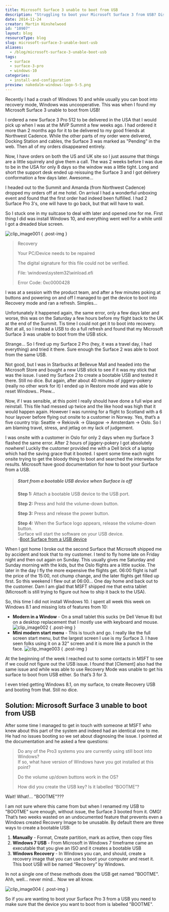 ```yaml
---
title: Microsoft Surface 3 unable to boot from USB
description: "Struggling to boot your Microsoft Surface 3 from USB? Discover the solution to this frustrating issue and get your device back on track with our guide!"
date: 2014-11-24
creator: Martin Hinshelwood
id: "10907"
layout: blog
resourceType: blog
slug: microsoft-surface-3-unable-boot-usb
aliases:
  - /blog/microsoft-surface-3-unable-boot-usb
tags:
  - surface
  - surface-3-pro
  - windows-10
categories:
  - install-and-configuration
preview: nakedalm-windows-logo-5-5.png
---
```


Recently I had a crash of Windows 10 and while usually you can boot into recovery mode, Windows was uncooperative. This was when I found my Microsoft Surface 3 unable to boot from USB!

I ordered a new Surface 3 Pro 512 to be delivered in the USA that I would pick up when I was at the MVP Summit a few weeks ago. I had ordered it more than 2 months ago for it to be delivered to my good friends at Northwest Cadence. While the other parts of my order were delivered, Docking Station and cables, the Surface 3 was marked as "Pending" in the web. Then all of my orders disappeared entirely.

Now, I have orders on both the US and UK site so I just assume that things are a little squirrely and give them a call. The was 2 weeks before I was due to be in the USA for only 8 days so the window was a little tight. Long and short the support desk ended up reissuing the Surface 3 and I got delivery conformation a few days later. Awesome…

I headed out to the Summit and Amanda (from Northwest Cadence) dropped my orders off at me hotel. On arrival I had a wonderful unboxing event and found that the first order had indeed been fulfilled. I had 2 Surface Pro 3's, one will have to go back, but that will have to wait.

So I stuck one in my suitcase to deal with later and opened one for me. First thing I did was install Windows 10, and everything went well for a while until I got a dreaded blue screen.

![clip_image001](images/clip-image0011-1-1.jpg "clip_image001")
{ .post-img }

> Recovery
>
> Your PC/Device needs to be repaired
>
> The digital signature for this file could not be verified.
>
> File: \\windows\\system32\\winload.efi
>
> Error Code: 0xc0000428

I was at a session with the product team, and after a few minutes poking at buttons and powering on and off I managed to get the device to boot into Recovery mode and ran a refresh. Simples…

Unfortunately it happened again, the same error, only a few days later and worse, this was on the Saturday a few hours before my flight back to the UK at the end of the Summit. Tis time I could not get it to boot into recovery. Not at all, so I instead a USB to do a full refresh and found that my Microsoft Surface 3 was unable to boot from the USB stick.

Strange… So I fired up my Surface 2 Pro (hey, it was a travel day, I had everything) and tried it there. Sure enough the Surface 2 was able to boot from the same USB.

Not good, but I was in Starbucks at Bellevue Mall and headed into the Microsoft Store and bought a new USB stick to see if it was my stick that was the issue. I used my Surface 2 to create a bootable USB and tested it there. Still no dice. But again, after about 40 minutes of jiggery-pokery (really no other work for it) I ended up in Restore mode and was able to reset Windows.. Phew…

Now, if I was sensible, at this point I really should have done a full wipe and reinstall. This file had messed up twice and the like hood was high that it would happen again. However I was running for a flight to Scotland with a 6 hour layover before flying out onsite to a customer in Norway. Yes, that’s a five country trip: Seattle -> Rekiovik -> Glasgow -> Amsterdam -> Oslo. So I am blaming travel, stress, and jetlag on my lack of judgement.

I was onsite with a customer in Oslo for only 2 days when my Surface 3 flashed the same error. After 2 hours of jiggery-pokery I got absolutely nowhere! Luckily the customer provided me with a Dell brick of a laptop which had the saving grace that it booted. I spent some time each night onsite trying to get the bloody thing to boot and searched the interwebs for results. Microsoft have good documentation for how to boot your Surface from a USB.

> ##### Start from a bootable USB device when Surface is off
>
> **Step 1:** Attach a bootable USB device to the USB port.
>
> **Step 2:** Press and hold the volume-down button.
>
> **Step 3:** Press and release the power button.
>
> **Step 4:** When the Surface logo appears, release the volume-down button.  
> Surface will start the software on your USB device.  
> \-[Boot Surface from a USB device](http://www.microsoft.com/surface/en-gb/support/storage-files-and-folders/boot-surface-pro-from-usb-recovery-device)

When I got home I broke out the second Surface that Microsoft shipped me by accident and took that to my customer. I tend to fly home late on Friday night and then out again on Sunday. This usually gives me Saturday and Sunday morning with the kids, but the Oslo flights are a little suckie. The later in the day I fly the more expensive the flights get. 06:00 flight is half the price of the 15:00, not chump change, and the later flights get filled up first. So this weekend I flew out at 06:00… One day home and back out to the customer. Dam I am glad that MSFT shipped me that extra tablet (Microsoft is still trying to figure out how to ship it back to the USA).

So, this time I did not install Windows 10. I spent all week this week on Windows 8.1 and missing lots of features from 10:

- **Modern in a Window** - On a small tablet this sucks (re Dell Venue 8) but on a desktop replacement that I mostly use with keyboard and mouse.
  ![clip_image002](images/clip-image0026-2-2.png "clip_image002")
  { .post-img }
- **Mini modern start menu** - This is touch and go. I really like the full screen start menu, but the largest screen I use is my Surface 3. I have seen folks using it on a 32" screen and it is more like a punch in the face.
  ![clip_image003](images/clip-image0035-3-3.png "clip_image003")
  { .post-img }

At the beginning of the week I reached out to some contacts in MSFT to see if we could not figure out the USB issue. I found that \[Clement\] also had the same issue and while was able to use Recovery Mode was unable to get his surface to boot from USB either. So that’s 3 for 3.

I even tried getting Windows 8.1, on my surface, to create Recovery USB and booting from that. Still no dice.

## Solution: Microsoft Surface 3 unable to boot from USB

After some time I managed to get in touch with someone at MSFT who knew about this part of the system and indeed had an identical one to me. He had no issues booting so we set about diagnosing the issue. I pointed at the documentation and he asked a few questions:

> Do any of the Pro3 systems you are currently using still boot into Windows?  
> If so, what have version of Windows have you got installed at this point?
>
> Do the volume up/down buttons work in the OS?
>
> How did you create the USB key? Is it labelled “BOOTME”?

Wait! What!... "BOOTME"???

I am not sure where this came from but when I renamed my USB to "BOOTME" sure enough, without issue, the Surface 3 booted from it. OMG! That’s two weeks wasted on an undocumented feature that prevents even a Windows created Recovery Image to be unusable. By default there are three ways to create a bootable USB:

1. **Manually** \- Format, Create partition, mark as active, then copy files
2. **Windows 7 USB** - From Microsoft in Windows 7 timeframe came an executable that you give an ISO and it creates a bootable USB
3. **Windows Recovery** - In Windows you can, and should, create a recovery image that you can use to boot your computer and reset it. This boot USB will be named “Recovery” by Windows.

In not a single one of these methods does the USB get named "BOOTME". Ahh, well… never mind… Now we all know.

![clip_image004](images/clip-image0044-4-4.png "clip_image004")
{ .post-img }

So if you are wanting to boot your Surface Pro 3 from a USB you need to make sure that the device you want to boot from is labelled "BOOTME".

